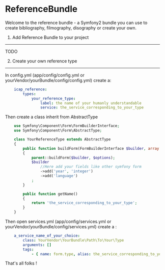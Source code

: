ReferenceBundle
========================

Welcome to the reference bundle - a Symfony2 bundle you can use to create bibliography, filmography, disography or create your own.

1) Add Reference Bundle to your project 
----------------------------------
TODO

2) Create your own reference type
-------------------------------------

In config.yml (app/config/config.yml or yourVendor/yourBundle/config/config.yml) create a:

``` yaml
    icap_reference:
        types:
            your_reference_type:
                label: the name of your humanly understandable
                service: the_service_corresponding_to_your_type
```

Then create a class inherit from AbstractType

``` php   
    use Symfony\Component\Form\FormBuilderInterface;
    use Symfony\Component\Form\AbstractType;

    class YourReferenceType extends AbstractType
    {
        public function buildForm(FormBuilderInterface $builder, array $options)
        {
            parent::buildForm($builder, $options);
            $builder
                //Here add your fields like other symfony form
                ->add('year', 'integer')
                ->add('language')
            ;
        }

        public function getName()
        {
            return 'the_service_corresponding_to_your_type';
        }
    }
```

Then open services.yml (app/config/services.yml or yourVendor/yourBundle/config/services.yml) create a :

``` yaml
    a_service_name_of_your_choice: 
        class: YourVendor\YourBundle\Path\To\Your\Type
        arguments: []
        tags:
            - { name: form.type, alias: the_service_corresponding_to_your_type }
```

That's all folks !
